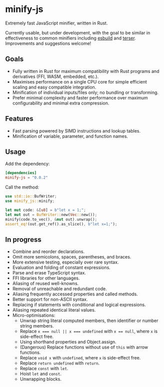 # minify-js

Extremely fast JavaScript minifier, written in Rust.

Currently usable, but under development, with the goal to be similar in effectiveness to common minifiers including [esbuild](https://github.com/wilsonzlin/esbuild-rs) and [terser](https://github.com/terser/terser). Improvements and suggestions welcome!

## Goals

- Fully written in Rust for maximum compatibility with Rust programs and derivatives (FFI, WASM, embedded, etc.).
- Maximises performance on a single CPU core for simple efficient scaling and easy compatible integration.
- Minification of individual inputs/files only; no bundling or transforming.
- Prefer minimal complexity and faster performance over maximum configurability and minimal extra compression.

## Features

- Fast parsing powered by SIMD instructions and lookup tables.
- Minification of variable, parameter, and function names.

## Usage

Add the dependency:

```toml
[dependencies]
minify-js = "0.0.2"
```

Call the method:

```rust
use std::io::BufWriter;
use minify_js::minify;

let mut code: &[u8] = b"let x = 1;";
let mut out = BufWriter::new(Vec::new());
minify(code.to_vec(), &mut out).unwrap();
assert_eq!(out.get_ref().as_slice(), b"let x=1;");
```

## In progress

- Combine and reorder declarations.
- Omit more semicolons, spaces, parentheses, and braces.
- More extensive testing, especially over rare syntax.
- Evaluation and folding of constant expressions.
- Parse and erase TypeScript syntax.
- FFI libraries for other languages.
- Aliasing of reused well-knowns.
- Removal of unreachable and redundant code.
- Aliasing frequently accessed properties and called methods.
- Better support for non-ASCII syntax.
- Replacing if statements with conditional and logical expressions.
- Aliasing repeated identical literal values.
- Micro-optimisations:
  - Unwrap string literal computed members, then identifier or number string members.
  - Replace `x === null || x === undefined` with `x == null`, where `x` is side-effect free.
  - Using shorthand properties and Object.assign.
  - (Dangerous) Replace functions without use of `this` with arrow functions.
  - Replace `void x` with `undefined`, where `x` is side-effect free.
  - Replace `return undefined` with `return`.
  - Replace `const` with `let`.
  - Hoist `let` and `const`.
  - Unwrapping blocks.
